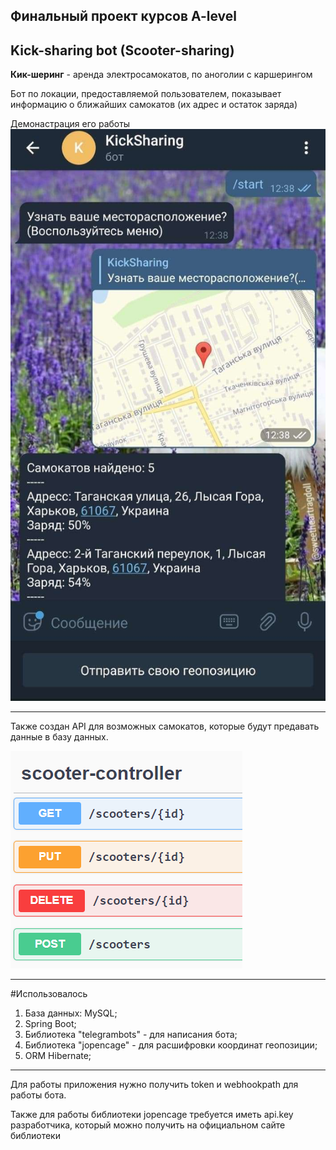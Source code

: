 Финальный проект курсов A-level
---
Kick-sharing bot (Scooter-sharing)
---
__Кик-шеринг__ - аренда электросамокатов, по аноголии с каршерингом

Бот по локации, предоставляемой пользователем, показывает информацию о ближайших самокатов (их адрес и остаток заряда)

Демонастрация его работы
![Работа бота](raw/presentation_bot.jpg)

---

Также создан API для возможных самокатов, которые будут предавать данные в базу данных.

![API](raw/presentation_api.png)

---
#Использовалось
1. База данных: MySQL;
2. Spring Boot;
3. Библиотека "telegrambots" - для написания бота;
4. Библиотека "jopencage" - для расшифровки координат геопозиции;
5. ORM Hibernate;
---
Для работы приложения нужно получить token и webhookpath для работы бота.

Также для работы библиотеки jopencage требуется иметь api.key разработчика, который можно получить на официальном сайте библиотеки